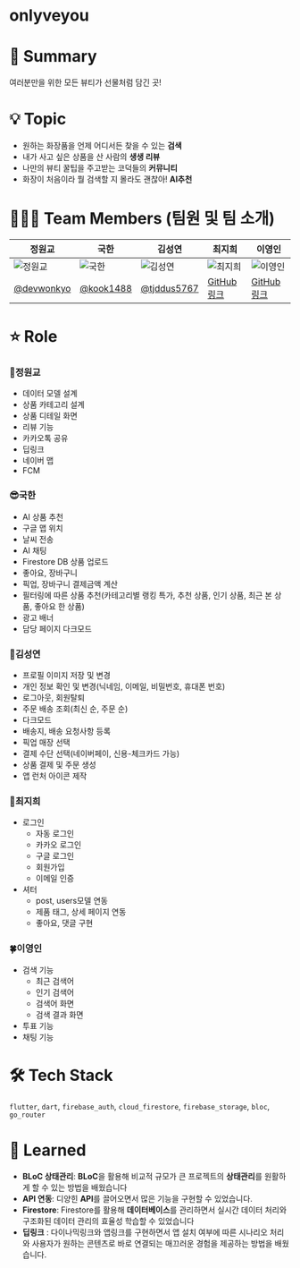 # onlyveyou



# 📝 Summary

여러분만을 위한 모든 뷰티가 선물처럼 담긴 곳!



# 💡 Topic

- 원하는 화장품을 언제 어디서든 찾을 수 있는 **검색**
- 내가 사고 싶은 상품을 산 사람의 **생생 리뷰**
- 나만의 뷰티 꿀팁을 주고받는 코덕들의 **커뮤니티**
- 화장이 처음이라 뭘 검색할 지 몰라도 괜찮아! **AI추천**

# 🧑🏻‍💻 Team Members (팀원 및 팀 소개)

| 정원교      | 국한        | 김성연      | 최지희      | 이영인      |
|-------------|-------------|-------------|-------------|-------------|
| ![정원교](이미지_링크) | ![국한](이미지_링크) | ![김성연](이미지_링크) | ![최지희](이미지_링크) | ![이영인](이미지_링크) |
| [@devwonkyo](https://github.com/devwonkyo) | [@kook1488](https://github.com/kook1488) | [@tjddus5767](https://github.com/tjddus5767) | [GitHub 링크](https://github.com/) | [GitHub 링크](https://github.com/) |



# ⭐ Role


### 🍊정원교
- 데이터 모델 설계
- 상품 카테고리 설계
- 상품 디테일 화면
- 리뷰 기능
- 카카오톡 공유
- 딥링크
- 네이버 맵
- FCM

### 😎국한
- AI 상품 추천
- 구글 맵 위치
- 날씨 전송
- AI 채팅
- Firestore DB 상품 업로드
- 좋아요, 장바구니
- 픽업, 장바구니 결제금액 계산
- 필터링에 따른 상품 추천(카테고리별 랭킹 특가, 추천 상품, 인기 상품, 최근 본 상품, 좋아요 한 상품)
- 광고 배너
- 담당 페이지 다크모드

### 👻김성연
- 프로필 이미지 저장 및 변경
- 개인 정보 확인 및 변경(닉네임, 이메일, 비밀번호, 휴대폰 번호)
- 로그아웃, 회원탈퇴
- 주문 배송 조회(최신 순, 주문 순)
- 다크모드
- 배송지, 배송 요청사항 등록
- 픽업 매장 선택
- 결제 수단 선택(네이버페이, 신용-체크카드 가능)
- 상품 결제 및 주문 생성
- 앱 런처 아이콘 제작

### 🐬최지희
- 로그인
    - 자동 로그인
    - 카카오 로그인
    - 구글 로그인
    - 회원가입
    - 이메일 인증
- 셔터
    - post, users모델 연동
    - 제품 태그, 상세 페이지 연동
    - 좋아요, 댓글 구현


### 🍀이영인
- 검색 기능
    - 최근 검색어
    - 인기 검색어
    - 검색어 화면
    - 검색 결과 화면
- 투표 기능
- 채팅 기능

# 🛠 Tech Stack

`flutter`, `dart`, `firebase_auth`, `cloud_firestore`, `firebase_storage`, `bloc`, `go_router`



# 🤔 Learned

- **BLoC 상태관리**: **BLoC**을 활용해 비교적 규모가 큰 프로젝트의 **상태관리**를 원활하게 할 수 있는 방법을 배웠습니다
- **API 연동**: 디양힌 **API**를 끌어오면서 많은 기능을 구현할 수 있었습니다.
- **Firestore**: Firestore를 활용해 **데이터베이스**를 관리하면서 실시간 데이터 처리와 구조화된 데이터 관리의 효율성 학습할 수 있었습니다
- **딥링크** : 다이나믹링크와 앱링크를 구현하면서 앱 설치 여부에 따른 시나리오 처리와 사용자가 원하는 콘텐츠로 바로 연결되는 매끄러운 경험을 제공하는 방법을 배웠습니다.



